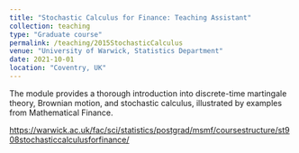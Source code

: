 ```yaml
---
title: "Stochastic Calculus for Finance: Teaching Assistant"
collection: teaching
type: "Graduate course"
permalink: /teaching/2015StochasticCalculus
venue: "University of Warwick, Statistics Department"
date: 2021-10-01
location: "Coventry, UK"
---
```


The module provides a thorough introduction into discrete-time martingale theory, Brownian motion, and stochastic calculus, illustrated by examples from Mathematical Finance.

https://warwick.ac.uk/fac/sci/statistics/postgrad/msmf/coursestructure/st908stochasticcalculusforfinance/
